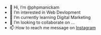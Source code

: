 - 👋 Hi, I’m @phpmanickam
- 👀 I’m interested in Web Devlopment
- 🌱 I’m currently learning Digital  Marketing
- 💞️ I’m looking to collaborate on ...
- 📫 How to reach me message on <a href=" https://instagram.com/web_phisher?utm_medium=copy_link">Instagram</a>

<!---
phpmanickam/phpmanickam is a ✨ special ✨ repository because its `README.md` (this file) appears on your GitHub profile.
You can click the Preview link to take a look at your changes.
--->
